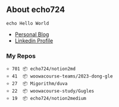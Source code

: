 ## About echo724

<pre><code>echo Hello World</code></pre>

- [Personal Blog](https://medium.com/@echo724)
- [Linkedin Profile](https://www.linkedin.com/in/echo724)

### My Repos
```
⭐️ 701 📦 echo724/notion2md
⭐️ 41  📦 woowacourse-teams/2023-dong-gle
⭐️ 27  📦 Migorithm/duva
⭐️ 22  📦 woowacourse-study/Gugles
⭐️ 19  📦 echo724/notion2medium
```
